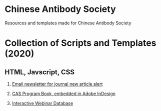 # Chinese Antibody Society
Resources and templates made for Chinese Antibody Society 


# Collection of Scripts and Templates (2020)

## HTML, Javscript, CSS

1. [Email newsletter for journal new article alert](https://xinyu-dev.github.io/cas/New%20Article%20Alert.html)

2. [CAS Program Book, embedded in Adobe InDesign](https://xinyu-dev.github.io/cas//CAS%20Program%20Book.html)

3. [Interactive Webinar Database](https://xinyu-dev.github.io/cas/webinar.html)
